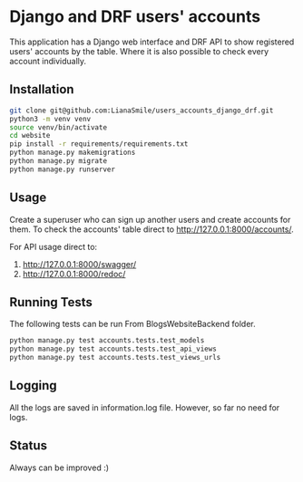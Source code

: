 # Django and DRF users' accounts

This application has a Django web interface and DRF API to show registered users' accounts by the table. Where it is also possible to check every account individually.
## Installation


```bash
git clone git@github.com:LianaSmile/users_accounts_django_drf.git
python3 -m venv venv
source venv/bin/activate
cd website
pip install -r requirements/requirements.txt
python manage.py makemigrations
python manage.py migrate
python manage.py runserver
```

## Usage
Create a superuser who can sign up another users and create accounts for them.
To check the accounts' table direct to http://127.0.0.1:8000/accounts/.

For API usage direct to:
1. http://127.0.0.1:8000/swagger/
2. http://127.0.0.1:8000/redoc/


## Running Tests
The following tests can be run From BlogsWebsiteBackend folder.

```bash
python manage.py test accounts.tests.test_models
python manage.py test accounts.tests.test_api_views
python manage.py test accounts.tests.test_views_urls
```


## Logging

All the logs are saved in information.log file. However, so far no need for logs.

## Status
Always can be improved :)